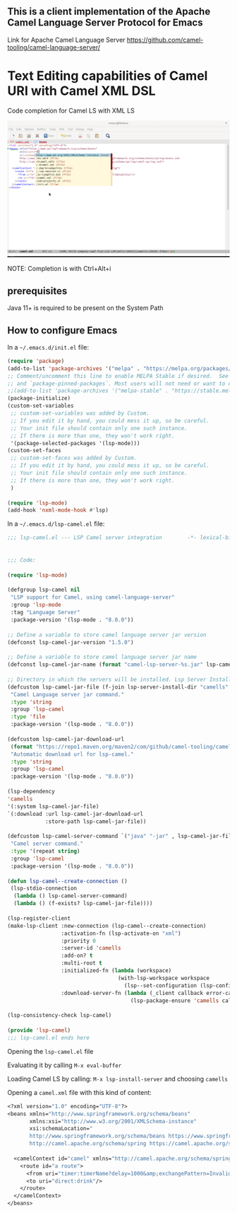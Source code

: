 ## This is a client implementation of the Apache Camel Language Server Protocol for Emacs
Link for Apache Camel Language Server 
https://github.com/camel-tooling/camel-language-server/

# Text Editing capabilities of Camel URI with Camel XML DSL

Code completion for Camel LS with XML LS

![Demo](images/camell.gif)

NOTE: Completion is with Ctrl+Alt+i 

## prerequisites
Java 11+ is required to be present on the System Path

## How to configure Emacs

In a `~/.emacs.d/init.el` file:

```lisp
(require 'package)
(add-to-list 'package-archives '("melpa" . "https://melpa.org/packages/") t)
;; Comment/uncomment this line to enable MELPA Stable if desired.  See `package-archive-priorities`
;; and `package-pinned-packages`. Most users will not need or want to do this.
;;(add-to-list 'package-archives '("melpa-stable" . "https://stable.melpa.org/packages/") t)
(package-initialize)
(custom-set-variables
 ;; custom-set-variables was added by Custom.
 ;; If you edit it by hand, you could mess it up, so be careful.
 ;; Your init file should contain only one such instance.
 ;; If there is more than one, they won't work right.
 '(package-selected-packages '(lsp-mode)))
(custom-set-faces
 ;; custom-set-faces was added by Custom.
 ;; If you edit it by hand, you could mess it up, so be careful.
 ;; Your init file should contain only one such instance.
 ;; If there is more than one, they won't work right.
 )
 
(require 'lsp-mode)
(add-hook 'nxml-mode-hook #'lsp)
``` 

In a `~/.emacs.d/lsp-camel.el` file:

```lisp
;;; lsp-camel.el --- LSP Camel server integration        -*- lexical-binding: t; -*-


;;; Code:

(require 'lsp-mode)

(defgroup lsp-camel nil
 "LSP support for Camel, using camel-language-server"
 :group 'lsp-mode
 :tag "Language Server"
 :package-version '(lsp-mode . "8.0.0"))

;; Define a variable to store camel language server jar version
(defconst lsp-camel-jar-version "1.5.0")

;; Define a variable to store camel language server jar name
(defconst lsp-camel-jar-name (format "camel-lsp-server-%s.jar" lsp-camel-jar-version))

;; Directory in which the servers will be installed. Lsp Server Install Dir: ~/.emacs.d/.cache/camells
(defcustom lsp-camel-jar-file (f-join lsp-server-install-dir "camells" lsp-camel-jar-name)
 "Camel Language server jar command."
 :type 'string
 :group 'lsp-camel
 :type 'file
 :package-version '(lsp-mode . "8.0.0"))

(defcustom lsp-camel-jar-download-url
 (format "https://repo1.maven.org/maven2/com/github/camel-tooling/camel-lsp-server/%s/%s" lsp-camel-jar-version lsp-camel-jar-name)
 "Automatic download url for lsp-camel."
 :type 'string
 :group 'lsp-camel
 :package-version '(lsp-mode . "8.0.0"))

(lsp-dependency
'camells
'(:system lsp-camel-jar-file)
`(:download :url lsp-camel-jar-download-url
			:store-path lsp-camel-jar-file))

(defcustom lsp-camel-server-command `("java" "-jar" , lsp-camel-jar-file)
 "Camel server command."
 :type '(repeat string)
 :group 'lsp-camel
 :package-version '(lsp-mode . "8.0.0"))

(defun lsp-camel--create-connection ()
 (lsp-stdio-connection
  (lambda () lsp-camel-server-command)
  (lambda () (f-exists? lsp-camel-jar-file))))

(lsp-register-client
(make-lsp-client :new-connection (lsp-camel--create-connection)
				 :activation-fn (lsp-activate-on "xml")
				 :priority 0
				 :server-id 'camells
				 :add-on? t
				 :multi-root t
				 :initialized-fn (lambda (workspace)
								   (with-lsp-workspace workspace
									 (lsp--set-configuration (lsp-configuration-section "camel"))))
				 :download-server-fn (lambda (_client callback error-callback _update?)
									   (lsp-package-ensure 'camells callback error-callback))))

(lsp-consistency-check lsp-camel)

(provide 'lsp-camel)
;;; lsp-camel.el ends here
```
Opening the `lsp-camel.el` file

Evaluating it by calling `M-x eval-buffer`

Loading Camel LS by calling: `M-x lsp-install-server` and choosing `camells`

Opening a `camel.xml` file with this kind of content:

```lisp
<?xml version="1.0" encoding="UTF-8"?>
<beans xmlns="http://www.springframework.org/schema/beans"
	   xmlns:xsi="http://www.w3.org/2001/XMLSchema-instance"
	   xsi:schemaLocation="
	   http://www.springframework.org/schema/beans https://www.springframework.org/schema/beans/spring-beans.xsd
	   http://camel.apache.org/schema/spring https://camel.apache.org/schema/spring/camel-spring.xsd">

  <camelContext id="camel" xmlns="http://camel.apache.org/schema/spring">
	<route id="a route">
	  <from uri="timer:timerName?delay=1000&amp;exchangePattern=InvalidEnumValue"/>
	  <to uri="direct:drink"/>
	</route>
  </camelContext>
</beans>
```
